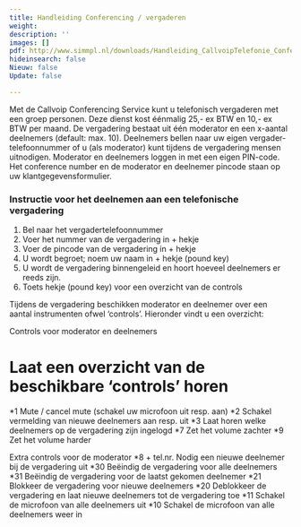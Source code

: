 ```yaml
---
title: Handleiding Conferencing / vergaderen
weight: 
description: ''
images: []
pdf: http://www.simmpl.nl/downloads/Handleiding_CallvoipTelefonie_ConferencingService.pdf
hideinsearch: false
Nieuw: false
Update: false

---
```

Met de Callvoip Conferencing Service kunt u telefonisch vergaderen met een groep personen. Deze dienst kost éénmalig 25,- ex BTW en 10,- ex BTW per maand. De vergadering bestaat uit één moderator en een x-aantal deelnemers (default: max. 10). Deelnemers bellen naar uw eigen vergader-telefoonnummer of u (als moderator) kunt tijdens de vergadering mensen uitnodigen. Moderator en deelnemers loggen in met een eigen PIN-code. Het conference number en de moderator en deelnemer pincode staan op uw klantgegevensformulier.

### Instructie voor het deelnemen aan een telefonische vergadering

1. Bel naar het vergadertelefoonnummer
2. Voer het nummer van de vergadering in + hekje
3. Voer de pincode van de vergadering in + hekje
4. U wordt begroet; noem uw naam in + hekje (pound key)
5. U wordt de vergadering binnengeleid en hoort hoeveel deelnemers er reeds zijn.
6. Toets hekje (pound key) voor een overzicht van de controls

Tijdens de vergadering beschikken moderator en deelnemer over een aantal instrumenten ofwel ‘controls’. Hieronder vindt u een overzicht:

Controls voor moderator en deelnemers
#               Laat een overzicht van de beschikbare ‘controls’ horen
*1              Mute / cancel mute (schakel uw microfoon uit resp. aan)
*2              Schakel vermelding van nieuwe deelnemers aan resp. uit
*3              Laat horen welke deelnemers op de vergadering zijn ingelogd
*7              Zet het volume zachter
*9              Zet het volume harder

Extra controls voor de moderator
*8 + tel.nr.    Nodig een nieuwe deelnemer bij de vergadering uit
*30             Beëindig de vergadering voor alle deelnemers
*31             Beëindig de vergadering voor de laatst gekomen deelnemer
*21             Blokkeer de vergadering voor nieuwe deelnemers
*20             Deblokkeer de vergadering en laat nieuwe deelnemers tot de vergadering toe
*11             Schakel de microfoon van alle deelnemers uit
*10             Schakel de microfoon van alle deelnemers weer in
